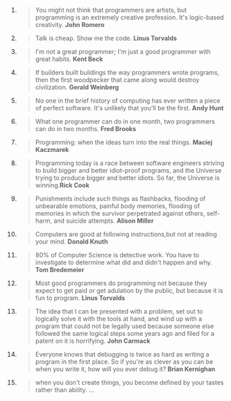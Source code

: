 1. > You might not think that programmers are artists, but programming is an extremely creative profession. It's logic-based creativity. __John Romero__
2. > Talk is cheap. Show me the code. __Linus Torvalds__
3. > I'm not a great programmer; I'm just a good programmer with great habits. __Kent Beck__
4. > If builders built buildings the way programmers wrote programs, then the first woodpecker that came along would destroy civilization. __Gerald Weinberg__
5. > No one in the brief history of computing has ever written a piece of perfect software. It's unlikely that you'll be the first. __Andy Hunt__
6. > What one programmer can do in one month, two programmers can do in two months. __Fred Brooks__
7. > Programming: when the ideas turn into the real things. __Maciej Kaczmarek__
8. > Programming today is a race between software engineers striving to build bigger and better idiot-proof programs, and the Universe trying to produce bigger and better idiots. So far, the Universe is winning.__Rick Cook__
9. > Punishments include such things as flashbacks, flooding of unbearable emotions, painful body memories, flooding of memories in which the survivor perpetrated against others, self-harm, and suicide attempts. __Alison Miller__
10. > Computers are good at following instructions,but not at reading your mind. __Donald Knuth__
11. > 80% of Computer Science is detective work. You have to investigate to determine what did and didn't happen and why.  __Tom Bredemeier__
12. > Most good programmers do programming not because they expect to get paid or get adulation by the public, but because it is fun to program. __Linus Torvalds__
13. > The idea that I can be presented with a problem, set out to logically solve it with the tools at hand, and wind up with a program that could not be legally used because someone else followed the same logical steps some years ago and filed for a patent on it is horrifying. __John Carmack__
14. > Everyone knows that debugging is twice as hard as writing a program in the first place. So if you're as clever as you can be when you write it, how will you ever debug it? __Brian Kernighan__
15. > when you don't create things, you become defined by your tastes rather than ability. ...

